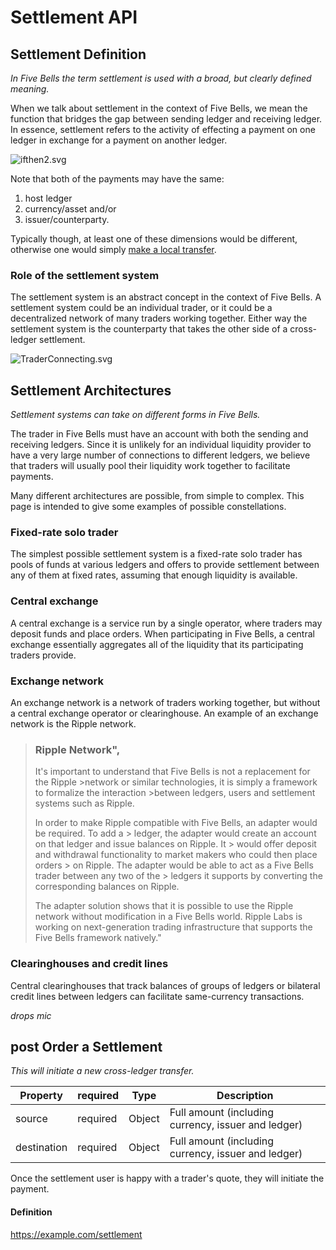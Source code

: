 
Settlement API
==============

Settlement Definition
---------------------
_In Five Bells the term settlement is used with a broad, but clearly defined meaning._

When we talk about settlement in the context of Five Bells, we mean the function that bridges the gap between sending ledger and receiving ledger. In essence, settlement refers to the activity of effecting a payment on one ledger in exchange for a payment on another ledger.

![ifthen2.svg](https://www.filepicker.io/api/file/1uOe14RBqIIyZHKKr7SQ)

Note that both of the payments may have the same:

1. host ledger
2. currency/asset and/or
3. issuer/counterparty.

Typically though, at least one of these dimensions would be different, otherwise one would simply [make a local transfer](doc:make-a-local-transfer).

### Role of the settlement system

The settlement system is an abstract concept in the context of Five Bells. A settlement system could be an individual trader, or it could be a decentralized network of many traders working together. Either way the settlement system is the counterparty that takes the other side of a cross-ledger settlement.

![TraderConnecting.svg](https://www.filepicker.io/api/file/PHd5FfdvQUWoSTkWyu0c)


Settlement Architectures
------------------------
_Settlement systems can take on different forms in Five Bells._

The trader in Five Bells must have an account with both the sending and receiving ledgers. Since it is unlikely for an individual liquidity provider to have a very large number of connections to different ledgers, we believe that traders will usually pool their liquidity work together to facilitate payments.

Many different architectures are possible, from simple to complex. This page is intended to give some examples of possible constellations.

### Fixed-rate solo trader

The simplest possible settlement system is a fixed-rate solo trader has pools of funds at various ledgers and offers to provide settlement between any of them at fixed rates, assuming that enough liquidity is available.

### Central exchange

A central exchange is a service run by a single operator, where traders may deposit funds and place orders. When participating in Five Bells, a central exchange essentially aggregates all of the liquidity that its participating traders provide.

### Exchange network

An exchange network is a network of traders working together, but without a central exchange operator or clearinghouse. An example of an exchange network is the Ripple network.

> ### Ripple Network",
> It's important to understand that Five Bells is not a replacement for the Ripple >network or similar technologies, it is simply a framework to formalize the interaction >between ledgers, users and settlement systems such as Ripple.
> 
> In order to make Ripple compatible with Five Bells, an adapter would be required. To add a > ledger, the adapter would create an account on that ledger and issue balances on Ripple. It > would offer deposit and withdrawal functionality to market makers who could then place orders > on Ripple. The adapter would be able to act as a Five Bells trader between any two of the > ledgers it supports by converting the corresponding balances on Ripple.
> 
> The adapter solution shows that it is possible to use the Ripple network without modification in a Five Bells world. Ripple Labs is working on next-generation trading infrastructure that supports the Five Bells framework natively."


### Clearinghouses and credit lines

Central clearinghouses that track balances of groups of ledgers or bilateral credit lines between ledgers can facilitate same-currency transactions.

*drops mic*


**post**	Order a Settlement
----------------------------
_This will initiate a new cross-ledger transfer._

|Property            |required  |Type    |Description |
|--------------------|----------|--------|------------|
|source              | required | Object | Full amount (including currency, issuer and ledger)|
|destination         | required | Object | Full amount (including currency, issuer and ledger)|

Once the settlement user is happy with a trader's quote, they will initiate the payment.


#### Definition

  https://example.com/settlement

